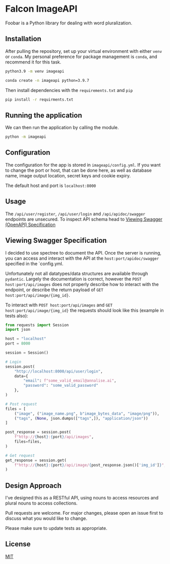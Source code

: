 # Falcon ImageAPI

Foobar is a Python library for dealing with word pluralization.

## Installation

After pulling the repository, set up your virtual environment with either `venv` or `conda`. My personal preference for package management is `conda`, and recommend it for this task.

```bash
python3.9 -m venv imageapi
```

```bash
conda create -n imageapi python=3.9.7
```

Then install dependencies with the `requirements.txt` and `pip`

```bash
pip install -r requirments.txt
```

## Running the application

We can then run the application by calling the module.

```bash
python -m imageapi
```

## Configuration

The configuration for the app is stored in `imageapi/config.yml`. If you want to change the port or host, that can be done here, as well as database name, image output location, secret keys and cookie expiry.

The default host and port is `localhost:8000`

## Usage

The `/api/user/register`, `/api/user/login` and `/api/apidoc/swagger` endpoints are unsecured. To inspect API schema head to [Viewing Swagger (OpenAPI) Specification](#viewing-swagger-specification)

## Viewing Swagger Specification

I decided to use spectree to document the API. Once the server is running, you can access and interact with the API at the `host:port/apidoc/swagger` specified in the `config.yml.

Unfortunately not all datatypes/data structures are available through `pydantic`. Largely the documentation is correct, however the `POST host:port/api/images` does not properly describe how to interact with the endpoint, or describe the return payload of `GET host:port/api/image/{img_id}`.

To interact with `POST host:port/api/images` and `GET host:port/api/image/{img_id}` the requests should look like this (example in tests also):

```python
from requests import Session
import json

host = "localhost"
port = 8000

session = Session()

# Login
session.post(
    "http://localhost:8000/api/user/login",
    data={
        "email": f"some_valid_email@annalise.ai",
        "password": "some_valid_password"
    },
)

# Post request
files = [
    ("image", ("image_name.png", b"image_bytes_data", "image/png")),
    ("tags", (None, json.dumps(["tags",]), "application/json"))
]

post_response = session.post(
    f"http://{host}:{port}/api/images",
    files=files,
)

# Get request
get_response = session.get(
    f"http://{host}:{port}/api/image/{post_response.json()['img_id']}",
)
```


## Design Approach
I've designed this as a RESTful API, using nouns to access resources and plural nouns to access collections. 


Pull requests are welcome. For major changes, please open an issue first to discuss what you would like to change.

Please make sure to update tests as appropriate.

## License

[MIT](https://choosealicense.com/licenses/mit/)